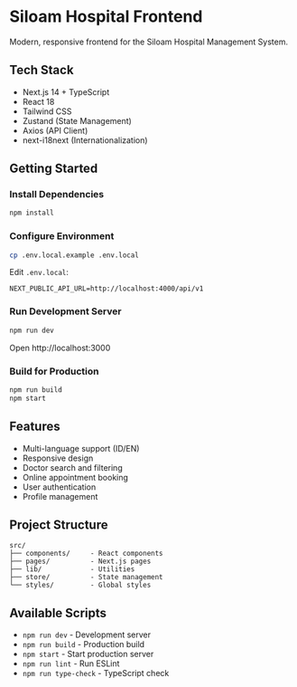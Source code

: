 # Siloam Hospital Frontend

Modern, responsive frontend for the Siloam Hospital Management System.

## Tech Stack

- Next.js 14 + TypeScript
- React 18
- Tailwind CSS
- Zustand (State Management)
- Axios (API Client)
- next-i18next (Internationalization)

## Getting Started

### Install Dependencies

```bash
npm install
```

### Configure Environment

```bash
cp .env.local.example .env.local
```

Edit `.env.local`:

```env
NEXT_PUBLIC_API_URL=http://localhost:4000/api/v1
```

### Run Development Server

```bash
npm run dev
```

Open http://localhost:3000

### Build for Production

```bash
npm run build
npm start
```

## Features

- Multi-language support (ID/EN)
- Responsive design
- Doctor search and filtering
- Online appointment booking
- User authentication
- Profile management

## Project Structure

```
src/
├── components/     - React components
├── pages/          - Next.js pages
├── lib/            - Utilities
├── store/          - State management
└── styles/         - Global styles
```

## Available Scripts

- `npm run dev` - Development server
- `npm run build` - Production build
- `npm start` - Start production server
- `npm run lint` - Run ESLint
- `npm run type-check` - TypeScript check
